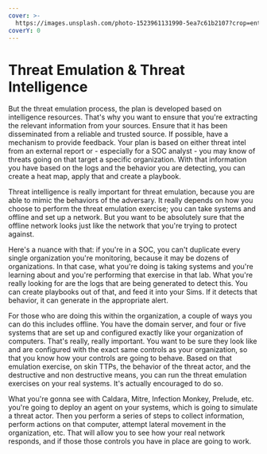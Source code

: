 ```yaml
---
cover: >-
  https://images.unsplash.com/photo-1523961131990-5ea7c61b2107?crop=entropy&cs=srgb&fm=jpg&ixid=MnwxOTcwMjR8MHwxfHNlYXJjaHw0fHx0ZWNofGVufDB8fHx8MTY0NTk5MDg4Mg&ixlib=rb-1.2.1&q=85
coverY: 0
---
```


# Threat Emulation & Threat Intelligence

But the threat emulation process, the plan is developed based on intelligence resources. That's why you want to ensure that you're extracting the relevant information from your sources. Ensure that it has been disseminated from a reliable and trusted source. If possible, have a mechanism to provide feedback. Your plan is based on either threat intel from an external report or - especially for a SOC analyst - you may know of threats going on that target a specific organization. With that information you have based on the logs and the behavior you are detecting, you can create a heat map, apply that and create a playbook.

Threat intelligence is really important for threat emulation, because you are able to mimic the behaviors of the adversary. It really depends on how you choose to perform the threat emulation exercise; you can take systems and offline and set up a network. But you want to be absolutely sure that the offline network looks just like the network that you're trying to protect against.

Here's a nuance with that: if you're in a SOC, you can't duplicate every single organization you're monitoring, because it may be dozens of organizations. In that case, what you're doing is taking systems and you're learning about and you're performing that exercise in that lab. What you're really looking for are the logs that are being generated to detect this. You can create playbooks out of that, and feed it into your Sims. If it detects that behavior, it can generate in the appropriate alert.&#x20;

For those who are doing this within the organization, a couple of ways you can do this includes offline. You have the domain server, and four or five systems that are set up and configured exactly like your organization of computers. That's really, really important. You want to be sure they look like and are configured with the exact same controls as your organization, so that you know how your controls are going to behave. Based on that emulation exercise, on skin TTPs, the behavior of the threat actor, and the destructive and non destructive means, you can run the threat emulation exercises on your real systems. It's actually encouraged to do so.&#x20;

What you're gonna see with Caldara, Mitre, Infection Monkey, Prelude, etc. you're going to deploy an agent on your systems, which is going to simulate a threat actor. Then you perform a series of steps to collect information, perform actions on that computer, attempt lateral movement in the organization, etc. That will allow you to see how your real network responds, and if those those controls you have in place are going to work.
